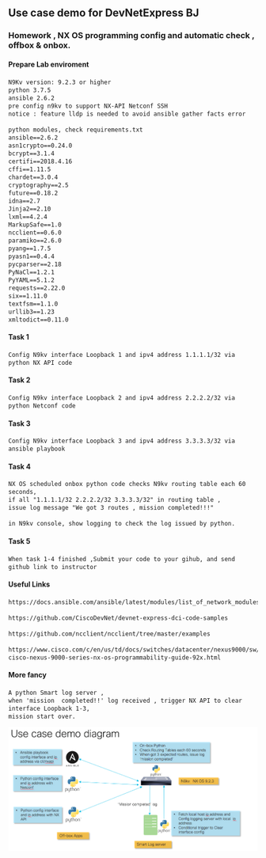 ##  Use case  demo for DevNetExpress BJ

### Homework , NX OS programming config and automatic check , offbox & onbox.

#### Prepare Lab enviroment
    
    N9Kv version: 9.2.3 or higher
    python 3.7.5
    ansible 2.6.2
    pre config n9kv to support NX-API Netconf SSH
    notice : feature lldp is needed to avoid ansible gather facts error
    
    python modules, check requirements.txt
    ansible==2.6.2
    asn1crypto==0.24.0
    bcrypt==3.1.4
    certifi==2018.4.16
    cffi==1.11.5
    chardet==3.0.4
    cryptography==2.5
    future==0.18.2
    idna==2.7
    Jinja2==2.10
    lxml==4.2.4
    MarkupSafe==1.0
    ncclient==0.6.0
    paramiko==2.6.0
    pyang==1.7.5
    pyasn1==0.4.4
    pycparser==2.18
    PyNaCl==1.2.1
    PyYAML==5.1.2
    requests==2.22.0
    six==1.11.0
    textfsm==1.1.0
    urllib3==1.23
    xmltodict==0.11.0
    
#### Task 1

    Config N9kv interface Loopback 1 and ipv4 address 1.1.1.1/32 via python NX API code
    
#### Task 2

    Config N9kv interface Loopback 2 and ipv4 address 2.2.2.2/32 via python Netconf code
    
#### Task 3 

    Config N9kv interface Loopback 3 and ipv4 address 3.3.3.3/32 via ansible playbook
    
#### Task 4

    NX OS scheduled onbox python code checks N9kv routing table each 60 seconds,
    if all "1.1.1.1/32 2.2.2.2/32 3.3.3.3/32" in routing table , 
    issue log message "We got 3 routes , mission completed!!!"
    
    in N9kv console, show logging to check the log issued by python.
    
#### Task 5

    When task 1-4 finished ,Submit your code to your gihub, and send github link to instructor
    
#### Useful Links

    https://docs.ansible.com/ansible/latest/modules/list_of_network_modules.html
    
    https://github.com/CiscoDevNet/devnet-express-dci-code-samples
    
    https://github.com/ncclient/ncclient/tree/master/examples
    
    https://www.cisco.com/c/en/us/td/docs/switches/datacenter/nexus9000/sw/92x/programmability/guide/b-cisco-nexus-9000-series-nx-os-programmability-guide-92x.html
    
#### More fancy 

    A python Smart log server , 
    when 'mission  completed!!' log received , trigger NX API to clear interface Loopback 1-3,
    mission start over.
    
![network diagrame](test_bed.png)